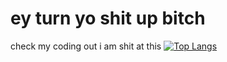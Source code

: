 # ey turn yo shit up bitch
check my coding out i am shit at this
[![Top Langs](https://github-readme-stats.vercel.app/api/top-langs/?username=pact64&layout=compact)](https://github.com/anuraghazra/github-readme-stats)
